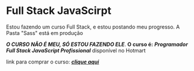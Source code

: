 # Full Stack JavaScirpt
 Estou fazendo um curso Full Stack, e estou postando meu progresso.
A Pasta "Sass" está em produção
 
 __*O CURSO NÃO É MEU, SÓ ESTOU FAZENDO ELE*__. **O curso é:** __*Programador Full Stack JavaScript Profissional*__
 disponível no Hotmart

link para comprar o curso: [__*clique aqui*__](https://programador.onebitcode.com/?sck=HOTMART_SPACE) 

